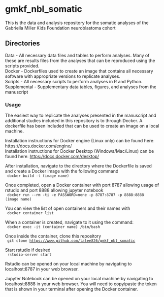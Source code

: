 # gmkf_nbl_somatic

This is the data and analysis repository for the somatic analyses of the Gabriella Miller Kids Foundation neuroblastoma cohort

## Directories

Data - All necessary data files and tables to perform analyses. Many of these are results files from the analyses that can be reproduced using the scripts provided.  
Docker - Dockerfiles used to create an image that contains all necessary software with appropriate versions to replicate analyses.  
Scripts - All necessary scripts to perform analyses in R and Python.  
Supplemental - Supplementary data tables, figures, and analyses from the manuscript  


### Usage
The easiest way to replicate the analyses presented in the manuscript and additional studies included in this repository is to through Docker.  A dockerfile has been included that can be used to create an image on a local machine.  

Installation instructions for Docker engine (Linux only) can be found here: https://docs.docker.com/engine/  
Installation instructions for Docker Desktop (Windows/Mac/Linux) can be found here: https://docs.docker.com/desktop/  

After installation, navigate to the directory where the Dockerfile is saved and create a Docker image with the following command  
 <code> docker build -t (image name) </code>  

Once completed, open a Docker container with port 8787 allowing usage of rstudio and port 8888 allowing jupyter notebook  
 <code> docker run --rm -ti -e PASSWORD=none -p 8787:8787 -p 8888:8888 (image name) </code>  

You can view the list of open containers and their names with  
 <code> docker container list </code>  

When a container is created, navigate to it using the command:  
 <code> docker exec -it (container name) /bin/bash </code>  

Once inside the container, clone this repository  
 <code> git clone https://www.github.com/lalee826/gmkf_nbl_somatic </code>  

Start rstudio if desired  
 <code> rstudio-server start </code>  

Rstudio can be opened on your local machine by navigating to localhost:8787 in your web browser.  

Jupyter Notebook can be opened on your local machine by navigating to localhost:8888 in your web browser. You will need to copy/paste the token that is shown in your terminal after opening the Docker container.  
